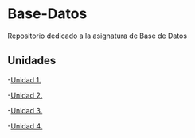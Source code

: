 # Base-Datos
Repositorio dedicado a la asignatura de Base de Datos

## Unidades

-[Unidad 1.](Unidad-1)


-[Unidad 2.](Unidad-2)


-[Unidad 3.](Unidad-3)


-[Unidad 4.](Unidad-4)
